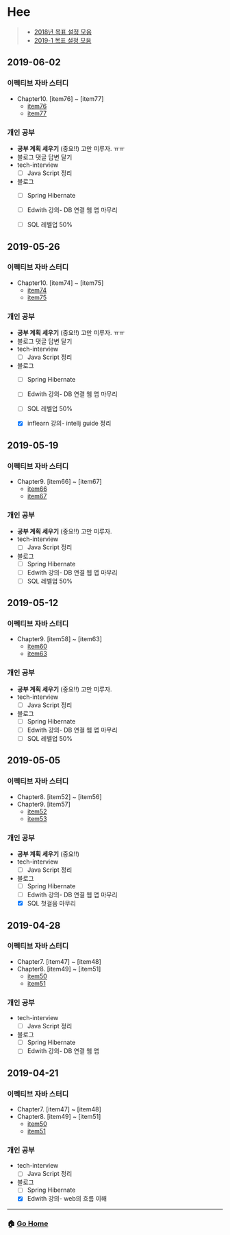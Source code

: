 # Hee

> - [2018년 목표 설정 모음](/hee/2018-goals.md)
> - [2019-1 목표 설정 모음](/hee/2019-1-goals.md)

## 2019-06-02
### 이펙티브 자바 스터디 
- Chapter10. [item76] ~ [item77]
    - [item76](https://github.com/WeareSoft/wwl/blob/master/EffectiveJava3E/chapter10/item76.md)
    - [item77](https://github.com/WeareSoft/wwl/blob/master/EffectiveJava3E/chapter10/item77.md)

### 개인 공부 
- **공부 계획 세우기** (중요!!) 고만 미루자. ㅠㅠ
- 블로그 댓글 답변 달기
- tech-interview
  - [ ] Java Script 정리
- 블로그
  - [ ] Spring Hibernate
  - [ ] Edwith 강의- DB 연결 웹 앱 마무리
  - [ ] SQL 레벨업 50%
  
  
## 2019-05-26
### 이펙티브 자바 스터디 
- Chapter10. [item74] ~ [item75]
    - [item74](https://github.com/WeareSoft/wwl/blob/master/EffectiveJava3E/chapter10/item74.md)
    - [item75](https://github.com/WeareSoft/wwl/blob/master/EffectiveJava3E/chapter10/item75.md)

### 개인 공부 
- **공부 계획 세우기** (중요!!) 고만 미루자. ㅠㅠ
- 블로그 댓글 답변 달기
- tech-interview
  - [ ] Java Script 정리
- 블로그
  - [ ] Spring Hibernate
  - [ ] Edwith 강의- DB 연결 웹 앱 마무리
  - [ ] SQL 레벨업 50%
  - [x] inflearn 강의- intellj guide 정리 
  

## 2019-05-19
### 이펙티브 자바 스터디 
- Chapter9. [item66] ~ [item67]
    - [item66](https://github.com/WeareSoft/wwl/blob/master/EffectiveJava3E/chapter09/item66.md)
    - [item67](https://github.com/WeareSoft/wwl/blob/master/EffectiveJava3E/chapter09/item67.md)

### 개인 공부 
- **공부 계획 세우기** (중요!!) 고만 미루자.
- tech-interview
  - [ ] Java Script 정리
- 블로그
  - [ ] Spring Hibernate
  - [ ] Edwith 강의- DB 연결 웹 앱 마무리
  - [ ] SQL 레벨업 50%
  
## 2019-05-12
### 이펙티브 자바 스터디 
- Chapter9. [item58] ~ [item63]
    - [item60](https://github.com/WeareSoft/wwl/blob/master/EffectiveJava3E/chapter09/item60.md)
    - [item63](https://github.com/WeareSoft/wwl/blob/master/EffectiveJava3E/chapter09/item63.md)

### 개인 공부 
- **공부 계획 세우기** (중요!!) 고만 미루자.
- tech-interview
  - [ ] Java Script 정리
- 블로그
  - [ ] Spring Hibernate
  - [ ] Edwith 강의- DB 연결 웹 앱 마무리
  - [ ] SQL 레벨업 50%
  
## 2019-05-05
### 이펙티브 자바 스터디 
- Chapter8. [item52] ~ [item56]
- Chapter9. [item57]
    - [item52](https://github.com/WeareSoft/wwl/blob/master/EffectiveJava3E/chapter08/item52.md)
    - [item53](https://github.com/WeareSoft/wwl/blob/master/EffectiveJava3E/chapter08/item53.md)

### 개인 공부 
- **공부 계획 세우기** (중요!!)
- tech-interview
  - [ ] Java Script 정리
- 블로그
  - [ ] Spring Hibernate
  - [ ] Edwith 강의- DB 연결 웹 앱 마무리
  - [x] SQL 첫걸음 마무리 

## 2019-04-28
### 이펙티브 자바 스터디 
- Chapter7. [item47] ~ [item48]
- Chapter8. [item49] ~ [item51]
    - [item50](https://github.com/WeareSoft/wwl/blob/master/EffectiveJava3E/chapter08/item50.md)
    - [item51](https://github.com/WeareSoft/wwl/blob/master/EffectiveJava3E/chapter08/item51.md)

### 개인 공부 
- tech-interview
  - [ ] Java Script 정리
- 블로그
  - [ ] Spring Hibernate
  - [ ] Edwith 강의- DB 연결 웹 앱

## 2019-04-21
### 이펙티브 자바 스터디 
- Chapter7. [item47] ~ [item48]
- Chapter8. [item49] ~ [item51]
    - [item50](https://github.com/WeareSoft/wwl/blob/master/EffectiveJava3E/chapter08/item50.md)
    - [item51](https://github.com/WeareSoft/wwl/blob/master/EffectiveJava3E/chapter08/item51.md)
    
### 개인 공부 
- tech-interview
  - [ ] Java Script 정리
- 블로그
  - [ ] Spring Hibernate
  - [x] Edwith 강의- web의 흐름 이해
  
---

### :house: [Go Home](https://github.com/WeareSoft/WWL)
